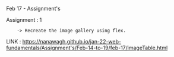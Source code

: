 Feb 17 - Assignment's

Assignment : 1

        -> Recreate the image gallery using flex.

LINK : https://nanawagh.github.io/jan-22-web-fundamentals/Assignment's/Feb-14-to-19/feb-17/imageTable.html




